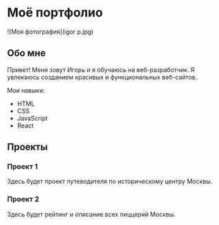# Моё портфолио

![Моя фотография](igor p.jpg)

## Обо мне

Привет! Меня зовут Игорь и я обучаюсь на веб-разработчик. Я увлекаюсь созданием красивых и функциональных веб-сайтов.

Мои навыки:

- HTML
- CSS
- JavaScript
- React

## Проекты

### Проект 1

Здесь будет проект путеводителя по историческому центру Москвы.

### Проект 2

Здесь будет рейтинг и описание всех пиццерий Москвы.